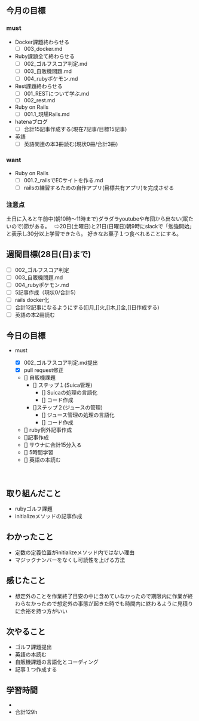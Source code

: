 ## 今月の目標
### must
  - Docker課題終わらせる
    - [ ]  003_docker.md
  - Ruby課題全て終わらせる
    - [ ] 002_ゴルフスコア判定.md
    - [ ] 003_自販機問題.md
    - [ ] 004_rubyポケモン.md
  - Rest課題終わらせる
    - [ ] 001_RESTについて学ぶ.md
    - [ ] 002_rest.md
  - Ruby on Rails
    - [ ] 001.1_現場Rails.md
  - hatenaブログ
    - [ ]  合計15記事作成する(現在7記事/目標15記事)
  - 英語
    - [ ]  英語関連の本3冊読む(現状0冊/合計3冊)
### want
  - Ruby on Rails
    - [ ]  001.2_railsでECサイトを作る.md
    - [ ]  railsの練習するための自作アプリ(目標共有アプリ)を完成させる

   ### 注意点
土日に入ると午前中(朝10時〜11時まで)ダラダラyoutubeや布団から出ない(眠たいので)節がある。  
⇨20日(土曜日)と21日(日曜日)朝9時にslackで「勉強開始」と表示し30分以上学習できたら。
好きなお菓子１つ食べれることにする。




## 週間目標(28日(日)まで)
  - [ ] 002_ゴルフスコア判定
  - [ ] 003_自販機問題.md
  - [ ] 004_rubyポケモン.md
  - [ ] 5記事作成（現状0/合計5）
  - [ ] rails docker化
  - [ ] 合計12記事になるようにする([]月,[]火,[]木,[]金,[]日作成する)
  - [ ] 英語の本2冊読む

## 今日の目標
- must
  - [x]  002_ゴルフスコア判定.md提出
    - [x] pull request修正　
  - []   自販機課題
    - [] ステップ１(Suica管理)
      - [] Suicaの処理の言語化
      - [] コード作成
    - []ステップ２(ジュースの管理)
      - [] ジュース管理の処理の言語化
      - [] コード作成
  - [] ruby例外記事作成
  - []記事作成
  - [] サウナに合計15分入る
  - [] 5時間学習
  - [] 英語の本読む

  　　
## 取り組んだこと
- rubyゴルフ課題
- initializeメソッドの記事作成
## わかったこと
- 定数の定義位置がinitializeメソッド内ではない理由
- マジックナンバーをなくし可読性を上げる方法
  
## 感じたこと
- 想定外のことを作業終了目安の中に含めていなかったので期限内に作業が終わらなかったので想定外の事態が起きた時でも時間内に終わるように見積りに余裕を持つ方がいい
## 次やること
- ゴルフ課題提出
- 英語の本読む
- 自販機課題の言語化とコーディング
- 記事１つ作成する

## 学習時間
- 
- 合計129h
